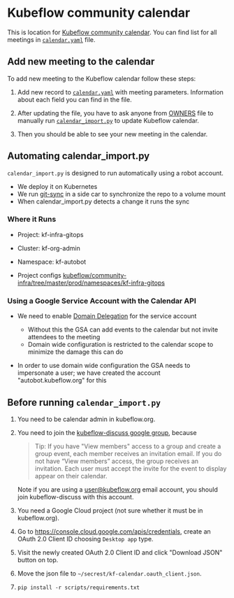 # Kubeflow community calendar

This is location for [Kubeflow community calendar](https://calendar.google.com/calendar/embed?src=kubeflow.org_7l5vnbn8suj2se10sen81d9428@group.calendar.google.com).
You can find list for all meetings in [`calendar.yaml`](calendar.yaml) file.

## Add new meeting to the calendar

To add new meeting to the Kubeflow calendar follow these steps:

1. Add new record to [`calendar.yaml`](calendar.yaml) with meeting parameters.
   Information about each field you can find in the file.

1. After updating the file, you have to ask anyone from [OWNERS](OWNERS) file
   to manually run [`calendar_import.py`](../scripts/calendar_import.py) to update
   Kubeflow calendar.

1. Then you should be able to see your new meeting in the calendar.

## Automating calendar_import.py

`calendar_import.py` is designed to run automatically using a robot account. 

* We deploy it on Kubernetes
* We run [git-sync](https://github.com/kubernetes/git-sync) in a side car to synchronize the repo to a volume mount
* When calendar_import.py detects a change it runs the sync

### Where it Runs

* Project: kf-infra-gitops
* Cluster: kf-org-admin
* Namespace: kf-autobot

* Project configs [kubeflow/community-infra/tree/master/prod/namespaces/kf-infra-gitops](https://github.com/kubeflow/community-infra/tree/master/prod/namespaces/kf-infra-gitops)


### Using a Google Service Account with the Calendar API

* We need to enable [Domain Delegation](https://developers.google.com/identity/protocols/oauth2/service-account)
  for the service account

  * Without this the GSA can add events to the calendar but not invite attendees to the meeting
  * Domain wide configuration is restricted to the calendar scope to minimize the damage this can do

* In order to use domain wide configuration the GSA needs to impersonate a user; we have created the account "autobot.kubeflow.org" for this

## Before running `calendar_import.py`

1. You need to be calendar admin in kubeflow.org.

1. You need to join the [kubeflow-discuss google group](https://groups.google.com/g/kubeflow-discuss), because

    > Tip: If you have "View members" access to a group and create a group event, each member receives an invitation email. If you do not have  “View members” access, the group receives an invitation. Each user must accept the invite for the event to display appear on their calendar.

    Note if you are using a user@kubeflow.org email account, you should join kubeflow-discuss with this account.

1. You need a Google Cloud project (not sure whether it must be in kubeflow.org).

1. Go to https://console.cloud.google.com/apis/credentials, create an OAuth 2.0 Client ID choosing `Desktop app` type.

1. Visit the newly created OAuth 2.0 Client ID and click "Download JSON" button on top.

1. Move the json file to `~/secrest/kf-calendar.oauth_client.json`.

1. `pip install -r scripts/requirements.txt`
